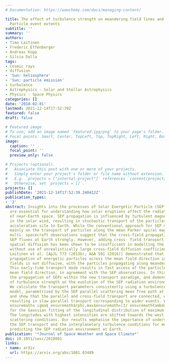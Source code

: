 ```yaml
---
# Documentation: https://wowchemy.com/docs/managing-content/

title: The effect of turbulence strength on meandering field lines and Solar Energetic
  Particle event extents
subtitle: ''
summary: ''
authors:
- Timo Laitinen
- Frederic Effenberger
- Andreas Kopp
- Silvia Dalla
tags:
- Cosmic rays
- diffusion
- 'Sun: heliosphere'
- 'Sun: particle emission'
- turbulence
- Astrophysics - Solar and Stellar Astrophysics
- Physics - Space Physics
categories: []
date: '2018-02-01'
lastmod: 2021-12-14T17:52:39Z
featured: false
draft: false

# Featured image
# To use, add an image named `featured.jpg/png` to your page's folder.
# Focal points: Smart, Center, TopLeft, Top, TopRight, Left, Right, BottomLeft, Bottom, BottomRight.
image:
  caption: ''
  focal_point: ''
  preview_only: false

# Projects (optional).
#   Associate this post with one or more of your projects.
#   Simply enter your project's folder or file name without extension.
#   E.g. `projects = ["internal-project"]` references `content/project/deep-learning/index.md`.
#   Otherwise, set `projects = []`.
projects: []
publishDate: '2021-12-14T17:52:39.240412Z'
publication_types:
- '2'
abstract: Insights into the processes of Solar Energetic Particle (SEP) propagation
  are essential for understanding how solar eruptions affect the radiation environment
  of near-Earth space. SEP propagation is influenced by turbulent magnetic fields
  in the solar wind, resulting in stochastic transport of the particles from their
  acceleration site to Earth. While the conventional approach for SEP modelling focuses
  mainly on the transport of particles along the mean Parker spiral magnetic field,
  multi- spacecraft observations suggest that the cross-field propagation shapes the
  SEP fluxes at Earth strongly. However, adding cross- field transport of SEPs as
  spatial diffusion has been shown to be insufficient in modelling the SEP events
  without use of unrealistically large cross-field diffusion coefficients. Recently,
  Laitinen et al. [ApJL 773 (2013b); A&A 591 (2016)] demonstrated that the early-time
  propagation of energetic particles across the mean field direction in turbulent
  fields is not diffusive, with the particles propagating along meandering field lines.
  This early-time transport mode results in fast access of the particles across the
  mean field direction, in agreement with the SEP observations. In this work, we study
  the propagation of SEPs within the new transport paradigm, and demonstrate the significance
  of turbulence strength on the evolution of the SEP radiation environment near Earth.
  We calculate the transport parameters consistently using a turbulence transport
  model, parametrised by the SEP parallel scattering mean free path at 1 AU, ensuremathłambda$_ensuremath∥$$^*$,
  and show that the parallel and cross-field transport are connected, with conditions
  resulting in slow parallel transport corresponding to wider events. We find a scaling
  ensuremaths igma$_ensuremathǎrphi,max$ensuremath∝(1/ ensuremathłambda$_ensuremath∥$$^*$)$^1/4$
  for the Gaussian fitting of the longitudinal distribution of maximum intensities.
  The longitudes with highest intensities are shifted towards the west for strong
  scattering conditions. Our results emphasise the importance of understanding both
  the SEP transport and the interplanetary turbulence conditions for modelling and
  predicting the SEP radiation environment at Earth.
publication: '*Journal of Space Weather and Space Climate*'
doi: 10.1051/swsc/2018001
links:
- name: arXiv
  url: https://arxiv.org/abs/1801.03489
---
```

